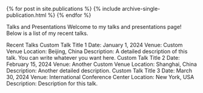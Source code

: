 {% for post in site.publications %} {% include archive-single-publication.html %} {% endfor %}

Talks and Presentations Welcome to my talks and presentations page! Below is a list of my recent talks.

Recent Talks Custom Talk Title 1 Date: January 1, 2024 Venue: Custom Venue Location: Beijing, China Description: A detailed description of this talk. You can write whatever you want here. Custom Talk Title 2 Date: February 15, 2024 Venue: Another Custom Venue Location: Shanghai, China Description: Another detailed description. Custom Talk Title 3 Date: March 30, 2024 Venue: International Conference Center Location: New York, USA Description: Description for this talk.
